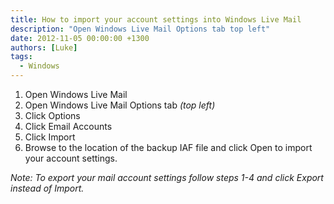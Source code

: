 ```yaml
---
title: How to import your account settings into Windows Live Mail
description: "Open Windows Live Mail Options tab top left"
date: 2012-11-05 00:00:00 +1300
authors: [Luke]
tags:
  - Windows
---
```

  1. Open Windows Live Mail
  2. Open Windows Live Mail Options tab _(top left)_
  3. Click Options
  4. Click Email Accounts
  5. Click Import
  6. Browse to the location of the backup IAF file and click Open to import your account settings.

_Note: To export your mail account settings follow steps 1-4 and click Export instead of Import._
